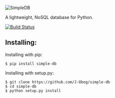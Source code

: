 ![SimpleDB](https://i.ibb.co/ZfGYTTH/simpleDB.png)

A lightweight, NoSQL database for Python.

[![Build Status](https://app.travis-ci.com/J-Obog/simple-db.svg?branch=master)](https://app.travis-ci.com/github/J-Obog/simple-db)

## Installing:
Installing with pip:
```
$ pip install simple-db
```

Installing with setup.py:
```
$ git clone https://github.com/J-Obog/simple-db
$ cd simple-db
$ python setup.py install
```